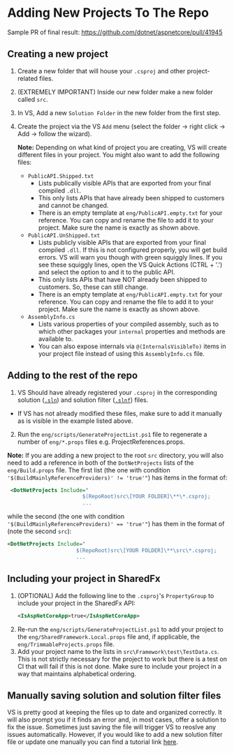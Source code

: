 # Adding New Projects To The Repo

Sample PR of final result: https://github.com/dotnet/aspnetcore/pull/41945

## Creating a new project
1. Create a new folder that will house your `.csproj` and other project-related files.
2. (EXTREMELY IMPORTANT) Inside our new folder make a new folder called `src`.
3. In VS, Add a new `Solution Folder` in the new folder from the first step.
4. Create the project via the VS `Add` menu (select the folder -> right click -> Add -> follow the wizard).

    **Note:** Depending on what kind of project you are creating, VS will create different files in your project. You might also want to add the following files:
    - `PublicAPI.Shipped.txt`
      - Lists publically visible APIs that are exported from your final compiled `.dll`.
      - This only lists APIs that have already been shipped to customers and cannot be changed.
      - There is an empty template at `eng/PublicAPI.empty.txt` for your reference. You can copy and rename the file to add it to your project. Make sure the name is exactly as shown above.
    - `PublicAPI.UnShipped.txt`
      - Lists publicly visible APIs that are exported from your final compiled `.dll`. If this is not configured properly, you will get build errors. VS will warn you though with green squiggly lines. If you see these squiggly lines, open the VS Quick Actions (CTRL + '.') and select the option to and it to the public API.
      - This only lists APIs that have NOT already been shipped to customers. So, these can still change.
      - There is an empty template at `eng/PublicAPI.empty.txt` for your reference. You can copy and rename the file to add it to your project. Make sure the name is exactly as shown above.
    - `AssemblyInfo.cs`
      - Lists various properties of your compiled assembly, such as to which other packages your `internal` properties and methods are available to.
      - You can also expose internals via `@(InternalsVisibleTo)` items in your project file instead of using this `AssemblyInfo.cs` file.

## Adding to the rest of the repo
1. VS Should have already registered your `.csproj` in the corresponding solution ([`.sln`](https://github.com/dotnet/aspnetcore/blob/586ccc8c895862b65645c4b0f979db1eecd29626/AspNetCore.sln)) and solution filter ([`.slnf`](https://github.com/dotnet/aspnetcore/blob/586ccc8c895862b65645c4b0f979db1eecd29626/src/Middleware/Middleware.slnf#L107-L109)) files.
  - If VS has not already modified these files, make sure to add it manually as is visible in the example listed above.
2. Run the `eng/scripts/GenerateProjectList.ps1` file to regenerate a number of `eng/*.props` files e.g. ProjectReferences.props.

**Note:** If you are adding a new project to the root `src` directory, you will also need to add a reference in both of the `DotNetProjects` lists of the `eng/Build.props` file. The first list (the one with condition `'$(BuildMainlyReferenceProviders)' != 'true'"`) has items in the format of:
  ```XML
   <DotNetProjects Include="
                          $(RepoRoot)src\[YOUR FOLDER]\**\*.csproj;
                          ...
  ```
while the second (the one with condition `'$(BuildMainlyReferenceProviders)' == 'true'"`) has them in the format of (note the second `src`):
  ```XML
  <DotNetProjects Include="
                        $(RepoRoot)src\[YOUR FOLDER]\**\src\*.csproj;
                        ...
  ```

## Including your project in SharedFx
1. (OPTIONAL) Add the following line to the `.csproj`'s `PropertyGroup` to include your project in the SharedFx API:
    ```XML
    <IsAspNetCoreApp>true</IsAspNetCoreApp>
    ```
2. Re-run the `eng/scripts/GenerateProjectList.ps1` to add your project to the `eng/SharedFramework.Local.props` file and, if applicable, the `eng/TrimmableProjects.props` file.
3. Add your project name to the lists in `src\Framework\test\TestData.cs`. This is not strictly necessary for the project to work but there is a test on CI that will fail if this is not done. Make sure to include your project in a way that maintains alphabetical ordering.

## Manually saving solution and solution filter files
VS is pretty good at keeping the files up to date and organized correctly. It will also prompt you if it finds an error and, in most cases, offer a solution to fix the issue. Sometimes just saving the file will trigger VS to reoslve any issues automatically. However, if you would like to add a new solution filter file or update one manually you can find a tutorial link [here](https://docs.microsoft.com/en-us/visualstudio/ide/filtered-solutions?view=vs-2022).
